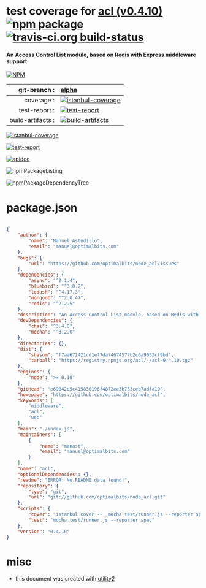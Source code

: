 # test coverage for  [acl (v0.4.10)](https://github.com/optimalbits/node_acl)  [![npm package](https://img.shields.io/npm/v/npmtest-acl.svg?style=flat-square)](https://www.npmjs.org/package/npmtest-acl) [![travis-ci.org build-status](https://api.travis-ci.org/npmtest/node-npmtest-acl.svg)](https://travis-ci.org/npmtest/node-npmtest-acl)
#### An Access Control List module, based on Redis with Express middleware support

[![NPM](https://nodei.co/npm/acl.png?downloads=true)](https://www.npmjs.com/package/acl)

| git-branch : | [alpha](https://github.com/npmtest/node-npmtest-acl/tree/alpha)|
|--:|:--|
| coverage : | [![istanbul-coverage](https://npmtest.github.io/node-npmtest-acl/build/coverage.badge.svg)](https://npmtest.github.io/node-npmtest-acl/build/coverage.html/index.html)|
| test-report : | [![test-report](https://npmtest.github.io/node-npmtest-acl/build/test-report.badge.svg)](https://npmtest.github.io/node-npmtest-acl/build/test-report.html)|
| build-artifacts : | [![build-artifacts](https://npmtest.github.io/node-npmtest-acl/glyphicons_144_folder_open.png)](https://github.com/npmtest/node-npmtest-acl/tree/gh-pages/build)|

[![istanbul-coverage](https://npmtest.github.io/node-npmtest-acl/build/screenCapture.buildCustomOrg.browser.coverage.html.png)](https://npmtest.github.io/node-npmtest-acl/build/coverage.html/index.html)

[![test-report](https://npmtest.github.io/node-npmtest-acl/build/screenCapture.buildCustomOrg.browser.%252Fhome%252Ftravis%252Fbuild%252Fnpmtest%252Fnode-npmtest-acl%252Ftmp%252Fbuild%252Ftest-report.html.png)](https://npmtest.github.io/node-npmtest-acl/build/test-report.html)

[![apidoc](https://npmdoc.github.io/node-npmdoc-acl/build/screenCapture.buildApidoc.browser.%252Fhome%252Ftravis%252Fbuild%252Fnpmdoc%252Fnode-npmdoc-acl%252Ftmp%252Fbuild%252Fapidoc.html.png)](https://npmdoc.github.io/node-npmdoc-acl/build/apidoc.html)

![npmPackageListing](https://npmtest.github.io/node-npmtest-acl/build/screenCapture.npmPackageListing.svg)

![npmPackageDependencyTree](https://npmtest.github.io/node-npmtest-acl/build/screenCapture.npmPackageDependencyTree.svg)



# package.json

```json

{
    "author": {
        "name": "Manuel Astudillo",
        "email": "manuel@optimalbits.com"
    },
    "bugs": {
        "url": "https://github.com/optimalbits/node_acl/issues"
    },
    "dependencies": {
        "async": "^2.1.4",
        "bluebird": "^3.0.2",
        "lodash": "^4.17.3",
        "mongodb": "^2.0.47",
        "redis": "^2.2.5"
    },
    "description": "An Access Control List module, based on Redis with Express middleware support",
    "devDependencies": {
        "chai": "^3.4.0",
        "mocha": "^3.2.0"
    },
    "directories": {},
    "dist": {
        "shasum": "f7aa672421cd1ef7da74674577b2c6a9052cf9bd",
        "tarball": "https://registry.npmjs.org/acl/-/acl-0.4.10.tgz"
    },
    "engines": {
        "node": ">= 0.10"
    },
    "gitHead": "e69042e5c415830196f4872ee3b753ceb7adfa19",
    "homepage": "https://github.com/optimalbits/node_acl",
    "keywords": [
        "middleware",
        "acl",
        "web"
    ],
    "main": "./index.js",
    "maintainers": [
        {
            "name": "manast",
            "email": "manuel@optimalbits.com"
        }
    ],
    "name": "acl",
    "optionalDependencies": {},
    "readme": "ERROR: No README data found!",
    "repository": {
        "type": "git",
        "url": "git://github.com/optimalbits/node_acl.git"
    },
    "scripts": {
        "cover": "istanbul cover -- _mocha test/runner.js --reporter spec",
        "test": "mocha test/runner.js --reporter spec"
    },
    "version": "0.4.10"
}
```



# misc
- this document was created with [utility2](https://github.com/kaizhu256/node-utility2)
